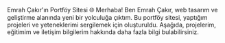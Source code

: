 Emrah Çakır'ın Portföy Sitesi 🌐
Merhaba! Ben Emrah Çakır, web tasarım ve geliştirme alanında yeni bir yolculuğa çıktım. Bu portföy sitesi, yaptığım projeleri ve yeteneklerimi sergilemek için oluşturuldu. Aşağıda, projelerim, eğitimim ve iletişim bilgilerim hakkında daha fazla bilgi bulabilirsiniz.
